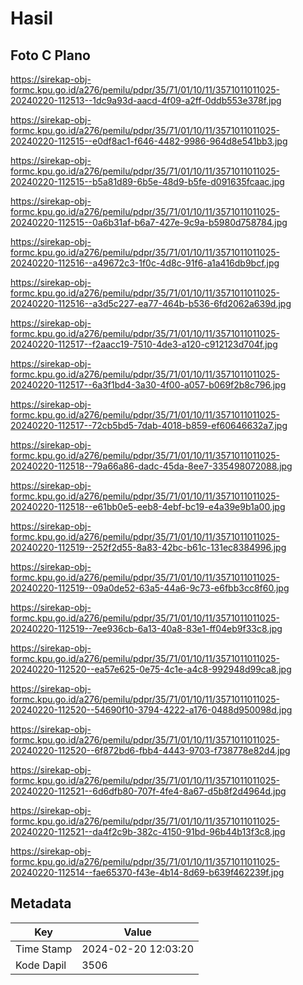 # Hasil

## Foto C Plano

https://sirekap-obj-formc.kpu.go.id/a276/pemilu/pdpr/35/71/01/10/11/3571011011025-20240220-112513--1dc9a93d-aacd-4f09-a2ff-0ddb553e378f.jpg

https://sirekap-obj-formc.kpu.go.id/a276/pemilu/pdpr/35/71/01/10/11/3571011011025-20240220-112515--e0df8ac1-f646-4482-9986-964d8e541bb3.jpg

https://sirekap-obj-formc.kpu.go.id/a276/pemilu/pdpr/35/71/01/10/11/3571011011025-20240220-112515--b5a81d89-6b5e-48d9-b5fe-d091635fcaac.jpg

https://sirekap-obj-formc.kpu.go.id/a276/pemilu/pdpr/35/71/01/10/11/3571011011025-20240220-112515--0a6b31af-b6a7-427e-9c9a-b5980d758784.jpg

https://sirekap-obj-formc.kpu.go.id/a276/pemilu/pdpr/35/71/01/10/11/3571011011025-20240220-112516--a49672c3-1f0c-4d8c-91f6-a1a416db9bcf.jpg

https://sirekap-obj-formc.kpu.go.id/a276/pemilu/pdpr/35/71/01/10/11/3571011011025-20240220-112516--a3d5c227-ea77-464b-b536-6fd2062a639d.jpg

https://sirekap-obj-formc.kpu.go.id/a276/pemilu/pdpr/35/71/01/10/11/3571011011025-20240220-112517--f2aacc19-7510-4de3-a120-c912123d704f.jpg

https://sirekap-obj-formc.kpu.go.id/a276/pemilu/pdpr/35/71/01/10/11/3571011011025-20240220-112517--6a3f1bd4-3a30-4f00-a057-b069f2b8c796.jpg

https://sirekap-obj-formc.kpu.go.id/a276/pemilu/pdpr/35/71/01/10/11/3571011011025-20240220-112517--72cb5bd5-7dab-4018-b859-ef60646632a7.jpg

https://sirekap-obj-formc.kpu.go.id/a276/pemilu/pdpr/35/71/01/10/11/3571011011025-20240220-112518--79a66a86-dadc-45da-8ee7-335498072088.jpg

https://sirekap-obj-formc.kpu.go.id/a276/pemilu/pdpr/35/71/01/10/11/3571011011025-20240220-112518--e61bb0e5-eeb8-4ebf-bc19-e4a39e9b1a00.jpg

https://sirekap-obj-formc.kpu.go.id/a276/pemilu/pdpr/35/71/01/10/11/3571011011025-20240220-112519--252f2d55-8a83-42bc-b61c-131ec8384996.jpg

https://sirekap-obj-formc.kpu.go.id/a276/pemilu/pdpr/35/71/01/10/11/3571011011025-20240220-112519--09a0de52-63a5-44a6-9c73-e6fbb3cc8f60.jpg

https://sirekap-obj-formc.kpu.go.id/a276/pemilu/pdpr/35/71/01/10/11/3571011011025-20240220-112519--7ee936cb-6a13-40a8-83e1-ff04eb9f33c8.jpg

https://sirekap-obj-formc.kpu.go.id/a276/pemilu/pdpr/35/71/01/10/11/3571011011025-20240220-112520--ea57e625-0e75-4c1e-a4c8-992948d99ca8.jpg

https://sirekap-obj-formc.kpu.go.id/a276/pemilu/pdpr/35/71/01/10/11/3571011011025-20240220-112520--54690f10-3794-4222-a176-0488d950098d.jpg

https://sirekap-obj-formc.kpu.go.id/a276/pemilu/pdpr/35/71/01/10/11/3571011011025-20240220-112520--6f872bd6-fbb4-4443-9703-f738778e82d4.jpg

https://sirekap-obj-formc.kpu.go.id/a276/pemilu/pdpr/35/71/01/10/11/3571011011025-20240220-112521--6d6dfb80-707f-4fe4-8a67-d5b8f2d4964d.jpg

https://sirekap-obj-formc.kpu.go.id/a276/pemilu/pdpr/35/71/01/10/11/3571011011025-20240220-112521--da4f2c9b-382c-4150-91bd-96b44b13f3c8.jpg

https://sirekap-obj-formc.kpu.go.id/a276/pemilu/pdpr/35/71/01/10/11/3571011011025-20240220-112514--fae65370-f43e-4b14-8d69-b639f462239f.jpg


## Metadata

| Key        | Value               |
| ---------- | ------------------- |
| Time Stamp | 2024-02-20 12:03:20 |
| Kode Dapil | 3506                |



